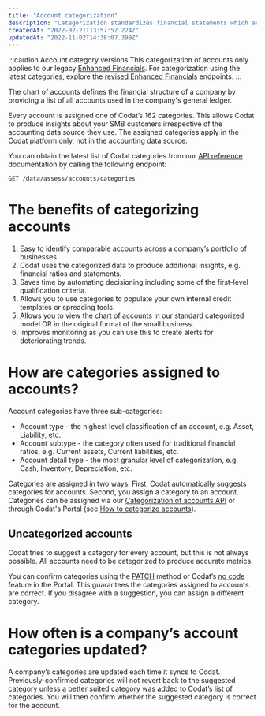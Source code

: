 ```yaml
---
title: "Account categorization"
description: "Categorization standardizes financial statements which are used to produce insights about your customers' financial health"
createdAt: "2022-02-21T13:57:52.224Z"
updatedAt: "2022-11-02T14:38:07.399Z"
---
```


:::caution Account category versions
This categorization of accounts only applies to our legacy [Enhanced Financials](/assess/enhanced-financials/legacy/financials). For categorization using the latest categories, explore the [revised Enhanced Financials](/assess/enhanced-financials/overview) endpoints.
:::

The chart of accounts defines the financial structure of a company by providing a list of all accounts used in the company's general ledger.

Every account is assigned one of Codat’s 162 categories. This allows Codat to produce insights about your SMB customers irrespective of the accounting data source they use. The assigned categories apply in the Codat platform only, not in the accounting data source.

You can obtain the latest list of Codat categories from our <a href="/assess-api#/operations/get-data-assess-accounts-categories">API reference</a> documentation by calling the following endpoint:

`GET /data/assess/accounts/categories`

# The benefits of categorizing accounts

1. Easy to identify comparable accounts across a company’s portfolio of businesses.
2. Codat uses the categorized data to produce additional insights, e.g. financial ratios and statements.
3. Saves time by automating decisioning including some of the first-level qualification criteria.
4. Allows you to use categories to populate your own internal credit templates or spreading tools.
5. Allows you to view the chart of accounts in our standard categorized model OR in the original format of the small business.
6. Improves monitoring as you can use this to create alerts for deteriorating trends.

# How are categories assigned to accounts?
Account categories have three sub-categories:

- Account type - the highest level classification of an account, e.g. Asset, Liability, etc.
- Account subtype - the category often used for traditional financial ratios, e.g. Current assets, Current liabilities, etc.
- Account detail type - the most granular level of categorization, e.g. Cash, Inventory, Depreciation, etc.

Categories are assigned in two ways. First, Codat automatically suggests categories for accounts. Second, you assign a category to an account. Categories can be assigned via our [Categorization of accounts API](/assess/categories/api-categorization-of-accounts) or through Codat's Portal (see [How to categorize accounts](/assess/portal/categorization-of-accounts#account-categorization)).

## Uncategorized accounts

Codat tries to suggest a category for every account, but this is not always possible. All accounts need to be categorized to produce accurate metrics.

You can confirm categories using the <a href="/assess-api#/operations/patch-data-companies-companyId-connections-connectionId-assess-accounts-categories">PATCH</a> method or Codat’s <a className="external" href="https://app.codat.io/" target="_blank">no code</a> feature in the Portal. This guarantees the categories assigned to accounts are correct. If you disagree with a suggestion, you can assign a different category.

# How often is a company’s account categories updated?
A company’s categories are updated each time it syncs to Codat. Previously-confirmed categories will not revert back to the suggested category unless a better suited category was added to Codat’s list of categories. You will then confirm whether the suggested category is correct for the account.

